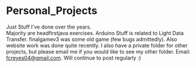 # Personal_Projects
Just Stuff I've done over the years. </br>
Majority are headfirstjava exercises.
Arduino Stuff is related to Light Data Transfer.
finalgamev3 was some old game (few bugs admittedly).
Also website work was done quite recently.
I also have a private folder for other projects, but please email me if you would like to see my other folder.
Email: fcreyes04@gmail.com.
Will continue to post regularly :)
